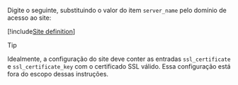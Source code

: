 ﻿Digite o seguinte, substituindo o valor do item `server_name` pelo domínio de acesso ao site:

[!include[Site definition](../../../../../../includes/signer/linux/site-definition.md)]

> [!TIP]
> Idealmente, a configuração do site deve conter as entradas `ssl_certificate` e `ssl_certificate_key` com o certificado SSL válido. Essa configuração está fora do escopo dessas
> instruções.
